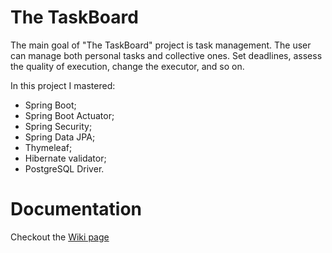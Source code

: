 # The TaskBoard 

The main goal of "The TaskBoard" project is task management.
The user can manage both personal tasks and collective ones. Set deadlines, assess the quality of execution, change the executor, and so on. 

In this project I mastered:
- Spring Boot;
- Spring Boot Actuator;
- Spring Security;
- Spring Data JPA;
- Thymeleaf;
- Hibernate validator;
- PostgreSQL Driver. 

# Documentation

Checkout the [Wiki page](/%2E%2E/wikis/Welcome)
